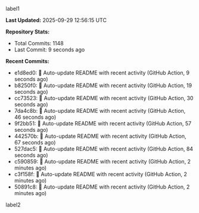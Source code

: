 
label1 
<!-- ACTIVITY_START -->
**Last Updated:** 2025-09-29 12:56:15 UTC

**Repository Stats:**
- Total Commits: 1148
- Last Commit: 9 seconds ago

**Recent Commits:**
- e1d8ed0: 🤖 Auto-update README with recent activity (GitHub Action, 9 seconds ago)
- b8250f0: 🤖 Auto-update README with recent activity (GitHub Action, 19 seconds ago)
- cc73523: 🤖 Auto-update README with recent activity (GitHub Action, 30 seconds ago)
- 7da4c8b: 🤖 Auto-update README with recent activity (GitHub Action, 46 seconds ago)
- 9f2bb51: 🤖 Auto-update README with recent activity (GitHub Action, 57 seconds ago)
- 442570b: 🤖 Auto-update README with recent activity (GitHub Action, 67 seconds ago)
- 527dac5: 🤖 Auto-update README with recent activity (GitHub Action, 84 seconds ago)
- c590859: 🤖 Auto-update README with recent activity (GitHub Action, 2 minutes ago)
- c3f158f: 🤖 Auto-update README with recent activity (GitHub Action, 2 minutes ago)
- 50891c8: 🤖 Auto-update README with recent activity (GitHub Action, 2 minutes ago)
<!-- ACTIVITY_END -->

label2
